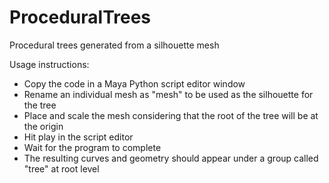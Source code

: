 # ProceduralTrees
Procedural trees generated from a silhouette mesh

Usage instructions:
- Copy the code in a Maya Python script editor window
- Rename an individual mesh as "mesh" to be used as the silhouette for the tree
- Place and scale the mesh considering that the root of the tree will be at the origin
- Hit play in the script editor
- Wait for the program to complete
- The resulting curves and geometry should appear under a group called "tree" at root level
